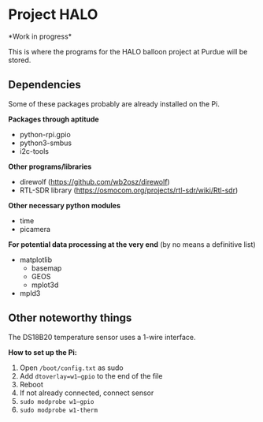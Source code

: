 # Project HALO

\*Work in progress\*

This is where the programs for the HALO balloon project at Purdue will be stored.

## Dependencies

Some of these packages probably are already installed on the Pi.

**Packages through aptitude**
* python-rpi.gpio
* python3-smbus
* i2c-tools

**Other programs/libraries**
* direwolf (https://github.com/wb2osz/direwolf)
* RTL-SDR library (https://osmocom.org/projects/rtl-sdr/wiki/Rtl-sdr)

**Other necessary python modules**
* time
* picamera

**For potential data processing at the very end**
(by no means a definitive list)
* matplotlib
   * basemap
   * GEOS
   * mplot3d
* mpld3

## Other noteworthy things

The DS18B20 temperature sensor uses a 1-wire interface.

**How to set up the Pi:**

1. Open `/boot/config.txt` as sudo
2. Add `dtoverlay=w1–gpio` to the end of the file
3. Reboot
4. If not already connected, connect sensor
5. `sudo modprobe w1–gpio`
6. `sudo modprobe w1-therm`
